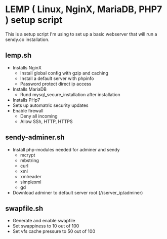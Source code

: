 # LEMP ( Linux, NginX, MariaDB, PHP7 ) setup script

This is a setup script I'm using to set up a basic webserver that will run a sendy.co installation.

## lemp.sh

- Installs NginX
    + Install global config with gzip and caching
    + Install a default server with phpinfo
    + Password protect direct ip access
- Installs MariaDB
    + Rund mysql_secure_installation after installation
- Installs PHp7
- Sets up automatric security updates
- Enable firewall
    + Deny all incoming
    + Allow SSh, HTTP, HTTPS

## sendy-adminer.sh

- Install php-modules needed for adminer and sendy
    + mcrypt
    + mbstring
    + curl
    + xml
    + xmlreader
    + simplexml
    + gd
- Download adminer to default server root (//server_ip/adminer)

## swapfile.sh

- Generate and enable swapfile
- Set swappiness to 10 out of 100
- Set vfs cache pressure to 50 out of 100
